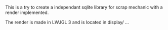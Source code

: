 This is a try to create a independant sqlite library for scrap mechanic with a render implemented.


The render is made in LWJGL 3 and is located in display/ ...
